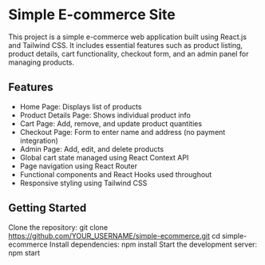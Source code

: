 # Simple E-commerce Site

This project is a simple e-commerce web application built using React.js and Tailwind CSS. It includes essential features such as product listing, product details, cart functionality, checkout form, and an admin panel for managing products.

## Features

- Home Page: Displays list of products
- Product Details Page: Shows individual product info
- Cart Page: Add, remove, and update product quantities
- Checkout Page: Form to enter name and address (no payment integration)
- Admin Page: Add, edit, and delete products
- Global cart state managed using React Context API
- Page navigation using React Router
- Functional components and React Hooks used throughout
- Responsive styling using Tailwind CSS

## Getting Started
 Clone the repository:
 git clone https://github.com/YOUR_USERNAME/simple-ecommerce.git
 cd simple-ecommerce
 Install dependencies:
 npm install
 Start the development server:
 npm start

